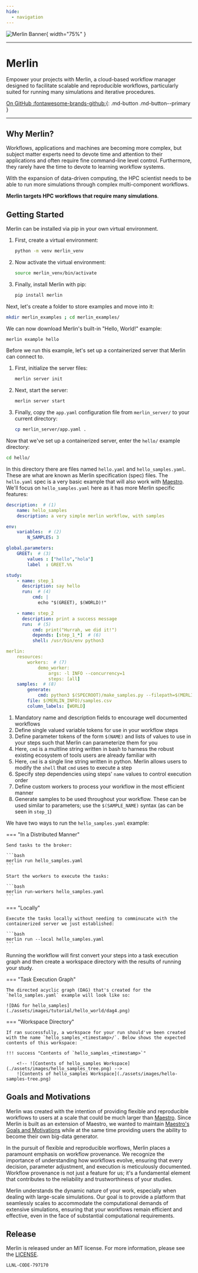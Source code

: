```yaml
---
hide:
  - navigation
---
```


![Merlin Banner](./assets/images/merlin_banner.png){ width="75%" }

----

# Merlin

Empower your projects with Merlin, a cloud-based workflow manager designed to facilitate scalable and reproducible workflows, particularly suited for running many simulations and iterative procedures.

[On GitHub :fontawesome-brands-github:](https://github.com/LLNL/merlin){: .md-button .md-button--primary }

----

## Why Merlin?

Workflows, applications and machines are becoming more complex, but subject matter experts need to devote time and attention to their applications and often require fine command-line level control. Furthermore, they rarely have the time to devote to learning workflow systems.

With the expansion of data-driven computing, the HPC scientist needs to be able to run more simulations through complex multi-component workflows.

**Merlin targets HPC workflows that require many simulations**.

## Getting Started

Merlin can be installed via pip in your own virtual environment.

1. First, create a virtual environment:

    ```bash
    python -m venv merlin_venv
    ```

2. Now activate the virtual environment:

    ```bash
    source merlin_venv/bin/activate
    ```

3. Finally, install Merlin with pip:

    ```bash
    pip install merlin
    ```

Next, let's create a folder to store examples and move into it:

```bash
mkdir merlin_examples ; cd merlin_examples/
```

We can now download Merlin's built-in "Hello, World!" example:

```bash
merlin example hello
```

Before we run this example, let's set up a containerized server that Merlin can connect to.

1. First, initialize the server files:

    ```bash
    merlin server init
    ```

2. Next, start the server:

    ```bash
    merlin server start
    ```

3. Finally, copy the `app.yaml` configuration file from `merlin_server/` to your current directory:

    ```bash
    cp merlin_server/app.yaml .
    ```

Now that we've set up a containerized server, enter the `hello/` example directory:

```bash
cd hello/
```

In this directory there are files named `hello.yaml` and `hello_samples.yaml`. These are what are known as Merlin specification (spec) files. The `hello.yaml` spec is a very basic example that will also work with [Maestro](https://maestrowf.readthedocs.io/en/latest/). We'll focus on `hello_samples.yaml` here as it has more Merlin specific features:

```yaml
description:  # (1)
    name: hello_samples
    description: a very simple merlin workflow, with samples

env:
    variables:  # (2)
        N_SAMPLES: 3

global.parameters:
    GREET:  # (3)
        values : ["hello","hola"]
        label  : GREET.%%

study:
    - name: step_1
      description: say hello
      run:  # (4)
          cmd: |
            echo "$(GREET), $(WORLD)!"

    - name: step_2
      description: print a success message
      run:  # (5)
          cmd: print("Hurrah, we did it!")
          depends: [step_1_*]  # (6)
          shell: /usr/bin/env python3

merlin:
    resources:
        workers:  # (7)
            demo_worker:
                args: -l INFO --concurrency=1
                steps: [all]
    samples:  # (8)
        generate:
            cmd: python3 $(SPECROOT)/make_samples.py --filepath=$(MERLIN_INFO)/samples.csv --number=$(N_SAMPLES)
        file: $(MERLIN_INFO)/samples.csv
        column_labels: [WORLD]
```

1. Mandatory name and description fields to encourage well documented workflows
2. Define single valued variable tokens for use in your workflow steps
3. Define parameter tokens of the form `$(NAME)` and lists of values to use in your steps such that Merlin can parameterize them for you
4. Here, `cmd` is a multline string written in bash to harness the robust existing ecosystem of tools users are already familiar with
5. Here, `cmd` is a single line string written in python. Merlin allows users to modify the `shell` that `cmd` uses to execute a step
6. Specify step dependencies using steps' `name` values to control execution order
7. Define custom workers to process your workflow in the most efficient manner
8. Generate samples to be used throughout your workflow. These can be used similar to parameters; use the `$(SAMPLE_NAME)` syntax (as can be seen in `step_1`)

We have two ways to run the `hello_samples.yaml` example:

=== "In a Distributed Manner"

    Send tasks to the broker:

    ```bash
    merlin run hello_samples.yaml
    ```

    Start the workers to execute the tasks:

    ```bash
    merlin run-workers hello_samples.yaml
    ```

=== "Locally"

    Execute the tasks locally without needing to comminucate with the containerized server we just established:

    ```bash
    merlin run --local hello_samples.yaml
    ```

Running the workflow will first convert your steps into a task execution graph and then create a workspace directory with the results of running your study.

=== "Task Execution Graph"

    The directed acyclic graph (DAG) that's created for the `hello_samples.yaml` example will look like so:

    ![DAG for hello_samples](./assets/images/tutorial/hello_world/dag4.png)

=== "Workspace Directory"

    If ran successfully, a workspace for your run should've been created with the name `hello_samples_<timestamp>/`. Below shows the expected contents of this workspace:

    !!! success "Contents of `hello_samples_<timestamp>`"

        <!-- ![Contents of hello_samples Workspace](./assets/images/hello_samples_tree.png) -->
        ![Contents of hello_samples Workspace](./assets/images/hello-samples-tree.png)

## Goals and Motivations

Merlin was created with the intention of providing flexible and reproducible workflows to users at a scale that could be much larger than [Maestro](https://maestrowf.readthedocs.io/en/latest/). Since Merlin is built as an extension of Maestro, we wanted to maintain [Maestro's Goals and Motivations](https://maestrowf.readthedocs.io/en/latest/#maestros-goals-and-motivations) while at the same time providing users the ability to become their own big-data generator.

In the pursuit of flexible and reproducible worflows, Merlin places a paramount emphasis on workflow provenance. We recognize the importance of understanding how workflows evolve, ensuring that every decision, parameter adjustment, and execution is meticulously documented. Workflow provenance is not just a feature for us; it's a fundamental element that contributes to the reliability and trustworthiness of your studies.

Merlin understands the dynamic nature of your work, especially when dealing with large-scale simulations. Our goal is to provide a platform that seamlessly scales to accommodate the computational demands of extensive simulations, ensuring that your workflows remain efficient and effective, even in the face of substantial computational requirements.

## Release

Merlin is released under an MIT license. For more information, please see the [LICENSE](https://github.com/LLNL/merlin/blob/develop/LICENSE).

``LLNL-CODE-797170``
